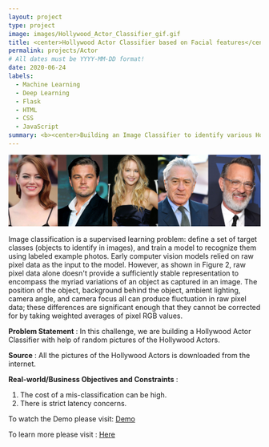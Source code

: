 ```yaml
---
layout: project
type: project
image: images/Hollywood_Actor_Classifier_gif.gif
title: <center>Hollywood Actor Classifier based on Facial features</center>
permalink: projects/Actor
# All dates must be YYYY-MM-DD format!
date: 2020-06-24
labels:
  - Machine Learning
  - Deep Learning
  - Flask
  - HTML
  - CSS
  - JavaScript
summary: <b><center>Building an Image Classifier to identify various Hollywood Actors.</center><br><br><center><button onclick="location.href='https://www.youtube.com/watch?v=cfipz5xF3zQ'" type="button">WATCH DEMO</button></br></br></center></b>
---
```


<img class="ui image" src="../images/Hollywood_Actor_Classifier_Banner.png">

Image classification is a supervised learning problem: define a set of target classes (objects to identify in images), and train a model to recognize them using labeled example photos. Early computer vision models relied on raw pixel data as the input to the model. However, as shown in Figure 2, raw pixel data alone doesn't provide a sufficiently stable representation to encompass the myriad variations of an object as captured in an image. The position of the object, background behind the object, ambient lighting, camera angle, and camera focus all can produce fluctuation in raw pixel data; these differences are significant enough that they cannot be corrected for by taking weighted averages of pixel RGB values.

<b>Problem Statement</b> : In this challenge, we are building a Hollywood Actor Classifier with help of random pictures of the Hollywood Actors.

<b>Source</b> : All the pictures of the Hollywood Actors is downloaded from the internet.

<b>Real-world/Business Objectives and Constraints</b> : 
1. The cost of a mis-classification can be high.
2. There is strict latency concerns.

To watch the Demo please visit: [Demo](https://www.youtube.com/watch?v=cfipz5xF3zQ)

To learn more please visit : [Here](https://github.com/Souravban/Hollywood-Actor-Classifier)
